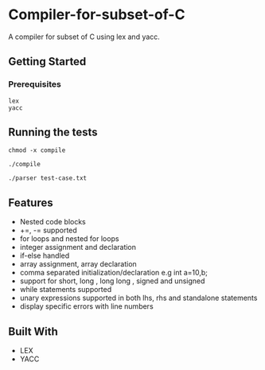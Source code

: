 # Compiler-for-subset-of-C

A compiler for subset of C using lex and yacc.

## Getting Started


### Prerequisites

```
lex
yacc
```

## Running the tests

```
chmod -x compile
```
```
./compile
```
```
./parser test-case.txt
```


## Features

 - Nested code blocks
 - +=, -= supported
 - for loops and nested for loops
 - integer assignment and declaration
 - if-else handled
 - array assignment, array declaration
 - comma separated initialization/declaration e.g int a=10,b;
 - support for short, long , long long , signed and unsigned
 - while statements supported
 - unary expressions supported in both lhs, rhs and standalone statements
 - display specific errors with line numbers

## Built With

* LEX
* YACC

